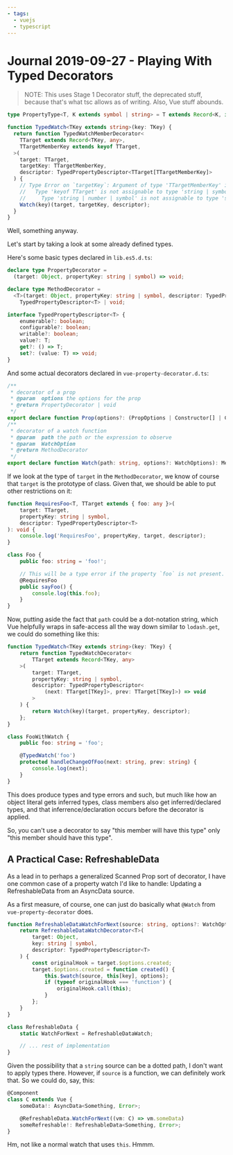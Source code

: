 ```yaml
---
- tags:
  - vuejs
  - typescript
---
```

Journal 2019-09-27 - Playing With Typed Decorators
========

> NOTE: This uses Stage 1 Decorator stuff, the deprecated stuff, because that's what tsc allows as of writing.  Also, Vue stuff abounds.

```typescript
type PropertyType<T, K extends symbol | string> = T extends Record<K, infer V> ? V : unknown;

function TypedWatch<TKey extends string>(key: TKey) {
  return function TypedWatchMemberDecorator<
    TTarget extends Record<TKey, any>,
    TTargetMemberKey extends keyof TTarget,
  >(
    target: TTarget,
    targetKey: TTargetMemberKey,
    descriptor: TypedPropertyDescriptor<TTarget[TTargetMemberKey]>
  ) {
    // Type Error on `targetKey`: Argument of type 'TTargetMemberKey' is not assignable to parameter of type 'string | symbol'.
    //   Type 'keyof TTarget' is not assignable to type 'string | symbol'.
    //     Type 'string | number | symbol' is not assignable to type 'string | symbol'.
    Watch(key)(target, targetKey, descriptor);
  }
}
```

Well, something anyway.

Let's start by taking a look at some already defined types.

Here's some basic types declared in `lib.es5.d.ts`:

```typescript
declare type PropertyDecorator =
  (target: Object, propertyKey: string | symbol) => void;

declare type MethodDecorator =
  <T>(target: Object, propertyKey: string | symbol, descriptor: TypedPropertyDescriptor<T>) =>
    TypedPropertyDescriptor<T> | void;

interface TypedPropertyDescriptor<T> {
    enumerable?: boolean;
    configurable?: boolean;
    writable?: boolean;
    value?: T;
    get?: () => T;
    set?: (value: T) => void;
}
```

And some actual decorators declared in `vue-property-decorator.d.ts`:

```typescript
/**
 * decorator of a prop
 * @param  options the options for the prop
 * @return PropertyDecorator | void
 */
export declare function Prop(options?: (PropOptions | Constructor[] | Constructor)): PropertyDecorator;
/**
 * decorator of a watch function
 * @param  path the path or the expression to observe
 * @param  WatchOption
 * @return MethodDecorator
 */
export declare function Watch(path: string, options?: WatchOptions): MethodDecorator;
```

If we look at the type of `target` in the `MethodDecorator`, we know of course that `target` is the prototype of class.  Given that, we should be able to put other restrictions on it:

```typescript
function RequiresFoo<T, TTarget extends { foo: any }>(
    target: TTarget,
    propertyKey: string | symbol,
    descriptor: TypedPropertyDescriptor<T>
): void {
    console.log('RequiresFoo', propertyKey, target, descriptor);
}

class Foo {
    public foo: string = 'foo!';

    // This will be a type error if the property `foo` is not present.
    @RequiresFoo
    public sayFoo() {
        console.log(this.foo);
    }
}
```

Now, putting aside the fact that `path` could be a dot-notation string, which Vue helpfully wraps in safe-access all the way down similar to `lodash.get`, we could do something like this:

```typescript
function TypedWatch<TKey extends string>(key: TKey) {
    return function TypedWatchDecorator<
        TTarget extends Record<TKey, any>
    >(
        target: TTarget,
        propertyKey: string | symbol,
        descriptor: TypedPropertyDescriptor<
            (next: TTarget[TKey]>, prev: TTarget[TKey]>) => void
        >
    ) {
        return Watch(key)(target, propertyKey, descriptor);
    };
}
```

```typescript
class FooWithWatch {
    public foo: string = 'foo';

    @TypedWatch('foo')
    protected handleChangeOfFoo(next: string, prev: string) {
        console.log(next);
    }
}
```

This does produce types and type errors and such, but much like how an object literal gets inferred types, class members also get inferred/declared types, and that inferrence/declaration occurs before the decorator is applied.

So, you can't use a decorator to say "this member will have this type" only "this member should have this type".



## A Practical Case: RefreshableData

As a lead in to perhaps a generalized Scanned Prop sort of decorator, I have one common case of a property watch I'd like to handle: Updating a RefreshableData from an AsyncData source.

As a first measure, of course, one can just do basically what `@Watch` from `vue-property-decorator` does.

```typescript
function RefreshableDataWatchForNext(source: string, options?: WatchOptions) {
    return RefreshableDataWatchDecorator<T>(
        target: Object,
        key: string | symbol,
        descriptor: TypedPropertyDescriptor<T>
    ) {
        const originalHook = target.$options.created;
        target.$options.created = function created() {
            this.$watch(source, this[key], options);
            if (typeof originalHook === 'function') {
                originalHook.call(this);
            }
        };
    }
}

class RefreshableData {
    static WatchForNext = RefreshableDataWatch;

    // ... rest of implementation
}
```

Given the possibility that a `string` source can be a dotted path, I don't want to apply types there.  However, if `source` is a function, we can definitely work that.  So we could do, say, this:

```typescript
@Component
class C extends Vue {
    someData!: AsyncData<Something, Error>;

    @RefreshableData.WatchForNext((vm: C) => vm.someData)
    someRefreshable!: RefreshableData<Something, Error>;
}
```

Hm, not like a normal watch that uses `this`.  Hmmm.
